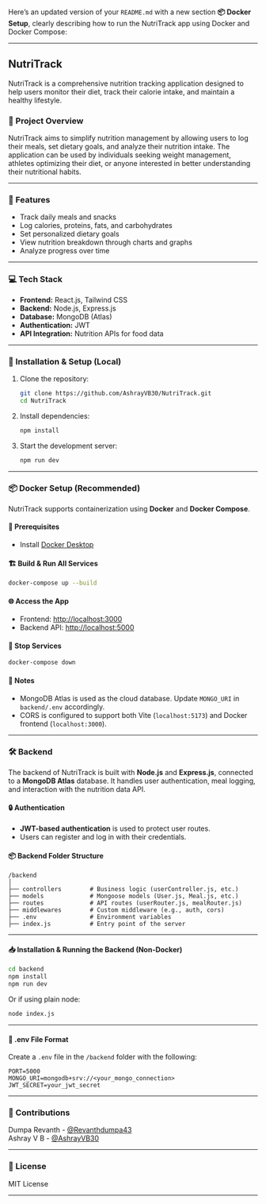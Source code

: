 Here’s an updated version of your `README.md` with a new section **📦 Docker Setup**, clearly describing how to run the NutriTrack app using Docker and Docker Compose:

---

## NutriTrack

NutriTrack is a comprehensive nutrition tracking application designed to help users monitor their diet, track their calorie intake, and maintain a healthy lifestyle.

### 📁 Project Overview

NutriTrack aims to simplify nutrition management by allowing users to log their meals, set dietary goals, and analyze their nutrition intake. The application can be used by individuals seeking weight management, athletes optimizing their diet, or anyone interested in better understanding their nutritional habits.

---

### 🚀 Features

- Track daily meals and snacks  
- Log calories, proteins, fats, and carbohydrates  
- Set personalized dietary goals  
- View nutrition breakdown through charts and graphs  
- Analyze progress over time  

---

### 💻 Tech Stack

- **Frontend:** React.js, Tailwind CSS  
- **Backend:** Node.js, Express.js  
- **Database:** MongoDB (Atlas)  
- **Authentication:** JWT  
- **API Integration:** Nutrition APIs for food data  

---

### 🔧 Installation & Setup (Local)

1. Clone the repository:
   ```bash
   git clone https://github.com/AshrayVB30/NutriTrack.git
   cd NutriTrack
   ```

2. Install dependencies:
   ```bash
   npm install
   ```

3. Start the development server:
   ```bash
   npm run dev
   ```

---

### 📦 Docker Setup (Recommended)

NutriTrack supports containerization using **Docker** and **Docker Compose**.

#### 🐳 Prerequisites

- Install [Docker Desktop](https://www.docker.com/products/docker-desktop/)

#### 🏗️ Build & Run All Services

```bash
docker-compose up --build
```

#### 🌐 Access the App

- Frontend: [http://localhost:3000](http://localhost:3000)  
- Backend API: [http://localhost:5000](http://localhost:5000)

#### 🛑 Stop Services

```bash
docker-compose down
```

#### 🧾 Notes

- MongoDB Atlas is used as the cloud database. Update `MONGO_URI` in `backend/.env` accordingly.
- CORS is configured to support both Vite (`localhost:5173`) and Docker frontend (`localhost:3000`).

---

### 🛠️ Backend

The backend of NutriTrack is built with **Node.js** and **Express.js**, connected to a **MongoDB Atlas** database. It handles user authentication, meal logging, and interaction with the nutrition data API.

#### 🔒 Authentication

- **JWT-based authentication** is used to protect user routes.
- Users can register and log in with their credentials.

#### 📦 Backend Folder Structure

```
/backend
│
├── controllers        # Business logic (userController.js, etc.)
├── models             # Mongoose models (User.js, Meal.js, etc.)
├── routes             # API routes (userRouter.js, mealRouter.js)
├── middlewares        # Custom middleware (e.g., auth, cors)
├── .env               # Environment variables
├── index.js           # Entry point of the server
```

---

#### 📥 Installation & Running the Backend (Non-Docker)

```bash
cd backend
npm install
npm run dev
```

Or if using plain node:

```bash
node index.js
```

---

#### 🔐 .env File Format

Create a `.env` file in the `/backend` folder with the following:

```env
PORT=5000
MONGO_URI=mongodb+srv://<your_mongo_connection>
JWT_SECRET=your_jwt_secret
```

---

### 🤝 Contributions

Dumpa Revanth - [@Revanthdumpa43](https://github.com/Revanthdumpa43)  
Ashray V B - [@AshrayVB30](https://github.com/AshrayVB30)

---

### 📄 License

MIT License

---
